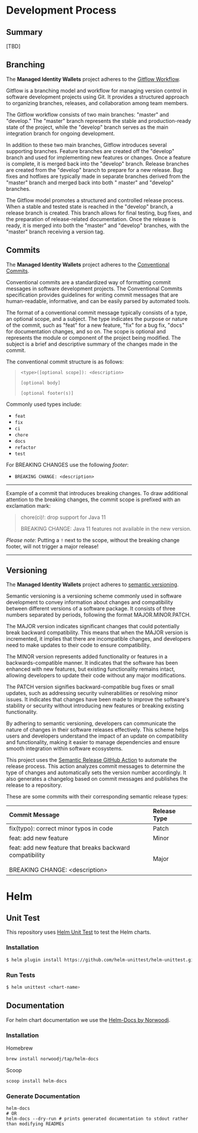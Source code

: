 # Development Process

## Summary

[TBD]

## Branching

The **Managed Identity Wallets** project adheres to
the [Gitflow Workflow](https://www.atlassian.com/git/tutorials/comparing-workflows/gitflow-workflow).

Gitflow is a branching model and workflow for managing version control in software development projects using Git. It
provides a structured approach to organizing branches, releases, and collaboration among team members.

The Gitflow workflow consists of two main branches: "master" and "develop." The "master" branch represents the stable
and production-ready state of the project, while the "develop" branch serves as the main integration branch for ongoing
development.

In addition to these two main branches, Gitflow introduces several supporting branches. Feature branches are created off
the "develop" branch and used for implementing new features or changes. Once a feature is complete, it is merged back
into the "develop" branch. Release branches are created from the "develop" branch to prepare for a new release. Bug
fixes and hotfixes are typically made in separate branches derived from the "master" branch and merged back into both "
master" and "develop" branches.

The Gitflow model promotes a structured and controlled release process. When a stable and tested state is reached in
the "develop" branch, a release branch is created. This branch allows for final testing, bug fixes, and the preparation
of release-related documentation. Once the release is ready, it is merged into both the "master" and "develop" branches,
with the "master" branch receiving a version tag.

## Commits

The **Managed Identity Wallets** project adheres to
the [Conventional Commits](https://www.conventionalcommits.org/en/v1.0.0/).

Conventional commits are a standardized way of formatting commit messages in software development projects. The
Conventional Commits specification provides guidelines for writing commit messages that are human-readable, informative,
and can be easily parsed by automated tools.

The format of a conventional commit message typically consists of a type, an optional scope, and a subject. The type
indicates the purpose or nature of the commit, such as "feat" for a new feature, "fix" for a bug fix, "docs" for
documentation changes, and so on. The scope is optional and represents the module or component of the project being
modified. The subject is a brief and descriptive summary of the changes made in the commit.

The conventional commit structure is as follows:
> `<type>([optional scope]): <description>`
>
> `[optional body]`
>
> `[optional footer(s)]`

Commonly used types include:

- `feat`
- `fix`
- `ci`
- `chore`
- `docs`
- `refactor`
- `test`

For BREAKING CHANGES use the following _footer_:

- `BREAKING CHANGE: <description>`

---

Example of a commit that introduces breaking changes. To draw additional attention to the breaking changes, the commit
scope is prefixed with an exclamation mark:
> chore(ci)!: drop support for Java 11
>
> BREAKING CHANGE: Java 11 features not available in the new version.

_Please note_: Putting a `!` next to the scope, without the breaking change footer, will not trigger a major release!

---

## Versioning

The **Managed Identity Wallets** project adheres to [semantic versioning](https://semver.org/).

Semantic versioning is a versioning scheme commonly used in software development to convey information about changes and
compatibility between different versions of a software package. It consists of three numbers separated by periods,
following the format MAJOR.MINOR.PATCH.

The MAJOR version indicates significant changes that could potentially break backward compatibility. This means that
when the MAJOR version is incremented, it implies that there are incompatible changes, and developers need to make
updates to their code to ensure compatibility.

The MINOR version represents added functionality or features in a backwards-compatible manner. It indicates that the
software has been enhanced with new features, but existing functionality remains intact, allowing developers to update
their code without any major modifications.

The PATCH version signifies backward-compatible bug fixes or small updates, such as addressing security vulnerabilities
or resolving minor issues. It indicates that changes have been made to improve the software's stability or security
without introducing new features or breaking existing functionality.

By adhering to semantic versioning, developers can communicate the nature of changes in their software releases
effectively. This scheme helps users and developers understand the impact of an update on compatibility and
functionality, making it easier to manage dependencies and ensure smooth integration within software ecosystems.

This project uses the [Semantic Release GitHub Action](https://semantic-release.gitbook.io/semantic-release/) to
automate the release process. This action analyzes commit messages to determine the type of changes and automatically
sets the version number accordingly. It also generates a changelog based on commit messages and publishes the release to
a repository.

These are some commits with their corresponding semantic release types:

| Commit Message                                                                                     | Release Type |
|:---------------------------------------------------------------------------------------------------|:-------------|
| fix(typo): correct minor typos in code                                                             | Patch        |
| feat: add new feature                                                                              | Minor        |
| feat: add new feature that breaks backward compatibility<br/><br/>BREAKING CHANGE: \<description\> | Major        |

# Helm

## Unit Test

This repository uses [Helm Unit Test](https://github.com/helm-unittest/helm-unittest) to test the Helm charts.

### Installation

```bash
$ helm plugin install https://github.com/helm-unittest/helm-unittest.git
```

### Run Tests

```bash
$ helm unittest <chart-name>
```


## Documentation

For helm chart documentation we use
the [Helm-Docs by Norwoodj](https://github.com/norwoodj/helm-docs).

### Installation

Homebrew
```bash
brew install norwoodj/tap/helm-docs
```

Scoop
```bash
scoop install helm-docs
```

### Generate Documentation

```
helm-docs
# OR
helm-docs --dry-run # prints generated documentation to stdout rather than modifying READMEs
```
